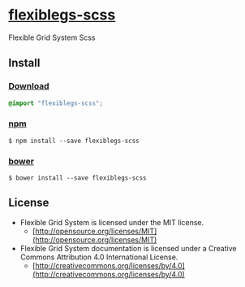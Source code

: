 # [flexiblegs-scss](http://flexible.gs)

Flexible Grid System Scss

## Install

### [Download](https://raw.githubusercontent.com/flexiblegs/flexiblegs-scss/master/flexiblegs-scss.scss)
```scss
@import "flexiblegs-scss";
```

### [npm](https://www.npmjs.com/package/flexiblegs-scss)
```
$ npm install --save flexiblegs-scss
```

### [bower](http://bower.io/search/?q=flexiblegs-scss)
```
$ bower install --save flexiblegs-scss
```

## License
- Flexible Grid System is licensed under the MIT license.
  - [http://opensource.org/licenses/MIT](http://opensource.org/licenses/MIT)
- Flexible Grid System documentation is licensed under a Creative Commons Attribution 4.0 International License.
  - [http://creativecommons.org/licenses/by/4.0](http://creativecommons.org/licenses/by/4.0)
